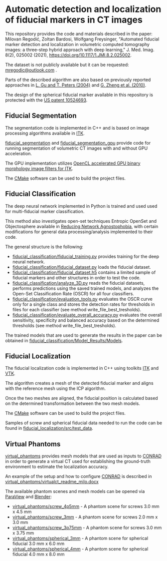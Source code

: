 # Automatic detection and localization of fiducial markers in CT images

This repository provides the code and materials described in the paper:
Milovan Regodić, Zoltan Bardosi, Wolfgang Freysinger, "Automated fiducial marker detection and localization in volumetric computed tomography images: a three-step hybrid approach with deep learning," J. Med. Imag. 8(2), 025002 (2021), https://doi.org/10.1117/1.JMI.8.2.025002. 

The dataset is not publicly available but it can be requested: mregodic@outlook.com .

Parts of the described algorithm are also based on previously reported approaches in [L. Gu and T. Peters (2004)](https://link.springer.com/chapter/10.1007/978-3-540-28626-4_40) and [G. Zheng et al. (2010)](https://pubmed.ncbi.nlm.nih.gov/21096801/).

The design of the spherical fiducial marker available in this repository is protected with the [US patent 10524693](https://patents.justia.com/patent/10524693).

## Fiducial Segmentation

The segmentation code is implemented in C++ and is based on image processing algorithms available in [ITK](https://itk.org/).

[fiducial_segmentation](https://github.com/mregodic/FiducialMarkers/tree/master/fiducial_segmentation) and [fiducial_segmentation_gpu](https://github.com/mregodic/FiducialMarkers/tree/master/fiducial_segmentation_gpu) provide code for running segmentation of volumetric CT images with and without GPU acceleration.

The GPU implementation utilizes [OpenCL accelerated GPU binary morphology image filters for ITK](http://hdl.handle.net/10380/3525).

The [CMake](https://cmake.org/) software can be used to build the project files.

## Fiducial Classification

The deep neural network implemented in Python is trained and used used for multi-fiducial marker classification.

This method also investigates open-set techniques Entropic OpenSet and Objectosphere available in [Reducing Network Agnostophobia](https://github.com/Vastlab/Reducing-Network-Agnostophobia), with certain modifications for general data processing/analysis implemented to their code.

The general structure is the following:

- [fiducial_classification/fiducial_training.py](https://github.com/mregodic/FiducialMarkers/tree/master/fiducial_classification/fiducial_training.py) provides training for the deep neural network.
- [fiducial_classification/fiducial_dataset.py](https://github.com/mregodic/FiducialMarkers/tree/master/fiducial_classification/fiducial_dataset.py) loads the fiducial dataset.
- [fiducial_classification/fiducial_dataset.h5](https://github.com/mregodic/FiducialMarkers/tree/master/fiducial_classification/fiducial_dataset.h5) contains a limited sample of fiducial markers and other structures in order to test the code.
- [fiducial_classification/analyze_3D.py](https://github.com/mregodic/FiducialMarkers/tree/master/fiducial_classification/analyze_3D.py) reads the fiducial datasets, performs predictions using the saved trained models, and analyzes the Open-Set Classification Rate (OSCR) for all four classifiers. 
- [fiducial_classification/evaluation_tools.py](https://github.com/mregodic/FiducialMarkers/tree/master/fiducial_classification/evaluation_tools.py) evaluates the OSCR curve only for a single class and stores the detection rates for thresholds in files for each classifier (see method write_file_best_tresholds).
- [fiducial_classification/evaluate_overall_accuracy.py](https://github.com/mregodic/FiducialMarkers/tree/master/fiducial_classification/evaluate_overall_accuracy.py) evaluates the overall sensitivity, specificity and balanced accuracy based on the determined thresholds (see method write_file_best_tresholds).

The trained models that are used to generate the results in the paper can be obtained in [fiducial_classification/Model_Results/Models](https://github.com/mregodic/FiducialMarkers/tree/master/fiducial_classification/Model_Results/Models).

## Fiducial Localization

The fiducial localization code is implemented in C++ using toolkits [ITK](https://itk.org/) and [VTK](https://vtk.org/).

The algorithm creates a mesh of the detected fiducial marker and aligns with the reference mesh using the ICP algorithm.

Once the two meshes are aligned, the fiducial position is calculated based on the determined transformation between the two mesh models.

The [CMake](https://cmake.org/) software can be used to build the project files.

Samples of screw and spherical fiducial data needed to run the code can be found in [fiducial_localization/src/test_data](https://github.com/mregodic/FiducialMarkers/tree/master/fiducial_localization/src/test_data).

## Virtual Phantoms

[virtual_phantoms](https://github.com/mregodic/FiducialMarkers/tree/master/virtual_phantoms) provides mesh models that are used as inputs to [CONRAD](https://www5.cs.fau.de/conrad/) in order to generate a virtual CT used for establishing the ground-truth environment to estimate the localization accuracy.

An example of the setup and how to configure [CONRAD](https://www5.cs.fau.de/conrad/) is described in [virtual_phantoms/virtualct_readme_milo.docx](https://github.com/mregodic/FiducialMarkers/tree/master/virtual_phantoms/virtualct_readme_milo.docx)

The available phantom scenes and mesh models can be opened via [ParaView](https://www.paraview.org/) and [Blender](https://www.blender.org/):

- [virtual_phantoms/screw_4p5mm](https://github.com/mregodic/FiducialMarkers/tree/master/virtual_phantoms/screw_4p5mm) - A phantom scene for screws 3.0 mm x 4.5 mm
- [virtual_phantoms/screw_3mm](https://github.com/mregodic/FiducialMarkers/tree/master/virtual_phantoms/screw_3mm) - A phantom scene for screws 2.0 mm x 3.0 mm
- [virtual_phantoms/screw_3p75mm](https://github.com/mregodic/FiducialMarkers/tree/master/virtual_phantoms/screw_3p75mm) - A phantom scene for screws 3.0 mm x 3.75 mm
- [virtual_phantoms/spherical_3mm](https://github.com/mregodic/FiducialMarkers/tree/master/virtual_phantoms/spherical_3mm) - A phantom scene for spherical fiducial 3.0 mm x 6.0 mm
- [virtual_phantoms/spherical_4mm](https://github.com/mregodic/FiducialMarkers/tree/master/virtual_phantoms/spherical_4mm) - A phantom scene for spherical fiducial 4.0 mm x 8.0 mm
